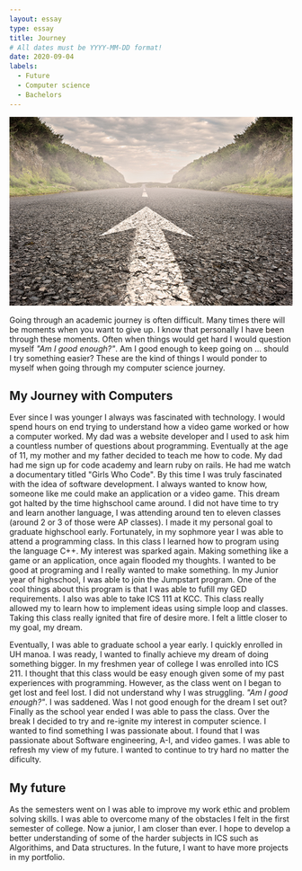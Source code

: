 ```yaml
---
layout: essay
type: essay
title: Journey
# All dates must be YYYY-MM-DD format!
date: 2020-09-04
labels:
  - Future
  - Computer science
  - Bachelors
---
```


<img class="ui centered medium image" src="../images/Journey.jpg"> 


Going through an academic journey is often difficult. Many times there will be moments when you want to give up. I know that personally I have been through these moments. Often when things would get hard I would question myself *"Am I good enough?"*. Am I good enough to keep going on ... should I try something easier? These are the kind of things I would ponder to myself when going through my computer science journey.

## My Journey with Computers

Ever since I was younger I always was fascinated with technology. I would spend hours on end trying to understand how a video game worked or how a computer worked. My dad was a website developer and I used to ask him a countless number of questions about programming. Eventually at the age of 11, my mother and my father decided to teach me how to code. My dad had me sign up for code academy and learn ruby on rails. He had me watch a documentary titled "Girls Who Code". By this time I was truly fascinated with the idea of software development. I always wanted to know how, someone like me could make an application or a video game. This dream got halted by the time highschool came around. I did not have time to try and learn another language, I was attending around ten to eleven classes (around 2 or 3 of those were AP classes). I made it my personal goal to graduate highschool early. Fortunately, in my sophmore year I was able to attend a programming class. In this class I learned how to program using the language C++. My interest was sparked again. Making something like a game or an application, once again flooded my thoughts. I wanted to be good at programing and I really wanted to make something. In my Junior year of highschool, I was able to join the Jumpstart program. One of the cool things about this program is that I was able to fufill my GED requirements. I also was able to take ICS 111 at KCC. This class really allowed my to learn how to implement ideas using simple loop and classes. Taking this class really ignited that fire of desire more. I felt a little closer to my goal, my dream. 

Eventually, I was able to graduate school a year early. I quickly enrolled in UH manoa. I was ready, I wanted to finally achieve my dream of doing something bigger. In my freshmen year of college I was enrolled into ICS 211. I thought that this class would be easy enough given some of my past experiences with programming. However, as the class went on I began to get lost and feel lost. I did not understand why I was struggling. *"Am I good enough?"*. I was saddened. Was I not good enough for the dream I set out? Finally as the school year ended I was able to pass the class. Over the break I decided to try and re-ignite my interest in computer science. I wanted to find something I was passionate about. I found that I was passionate about Software engineering, A-I, and video games. I was able to refresh my view of my future. I wanted to continue to try hard no matter the dificulty. 

## My future 

As the semesters went on I was able to improve my work ethic and problem solving skills. I was able to overcome many of the obstacles I felt in the first semester of college. Now a junior, I am closer than ever. I hope to develop a better understanding of some of the harder subjects in ICS such as Algorithims, and Data structures. In the future, I want to have more projects in my portfolio. 
